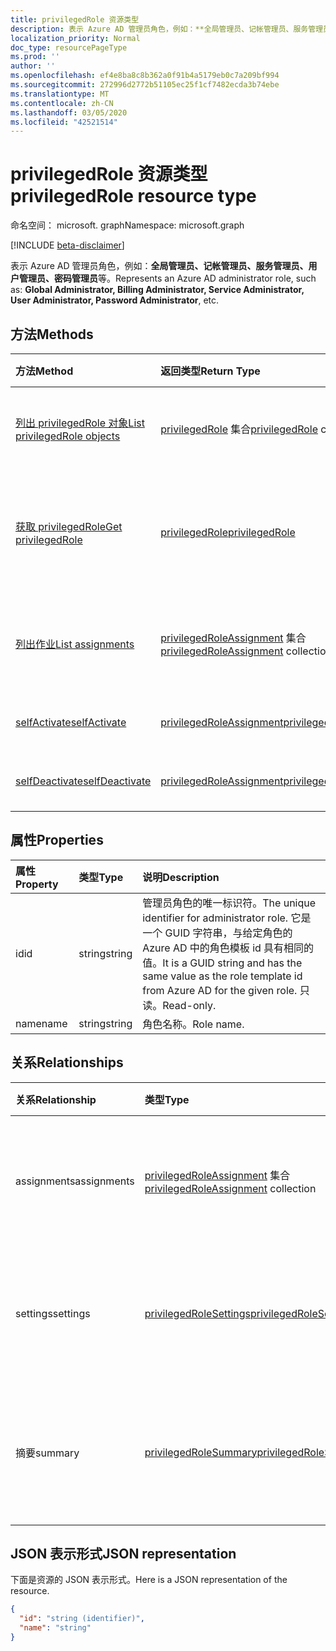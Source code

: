```yaml
---
title: privilegedRole 资源类型
description: 表示 Azure AD 管理员角色，例如：**全局管理员、记帐管理员、服务管理员、用户管理员、密码管理员**等。
localization_priority: Normal
doc_type: resourcePageType
ms.prod: ''
author: ''
ms.openlocfilehash: ef4e8ba8c8b362a0f91b4a5179eb0c7a209bf994
ms.sourcegitcommit: 272996d2772b51105ec25f1cf7482ecda3b74ebe
ms.translationtype: MT
ms.contentlocale: zh-CN
ms.lasthandoff: 03/05/2020
ms.locfileid: "42521514"
---
```

# <a name="privilegedrole-resource-type"></a><span data-ttu-id="aa0d5-103">privilegedRole 资源类型</span><span class="sxs-lookup"><span data-stu-id="aa0d5-103">privilegedRole resource type</span></span>

<span data-ttu-id="aa0d5-104">命名空间： microsoft. graph</span><span class="sxs-lookup"><span data-stu-id="aa0d5-104">Namespace: microsoft.graph</span></span>

[!INCLUDE [beta-disclaimer](../../includes/beta-disclaimer.md)]

<span data-ttu-id="aa0d5-105">表示 Azure AD 管理员角色，例如：**全局管理员、记帐管理员、服务管理员、用户管理员、密码管理员**等。</span><span class="sxs-lookup"><span data-stu-id="aa0d5-105">Represents an Azure AD administrator role, such as: **Global Administrator, Billing Administrator, Service Administrator, User Administrator, Password Administrator**, etc.</span></span>


## <a name="methods"></a><span data-ttu-id="aa0d5-106">方法</span><span class="sxs-lookup"><span data-stu-id="aa0d5-106">Methods</span></span>

| <span data-ttu-id="aa0d5-107">方法</span><span class="sxs-lookup"><span data-stu-id="aa0d5-107">Method</span></span>           | <span data-ttu-id="aa0d5-108">返回类型</span><span class="sxs-lookup"><span data-stu-id="aa0d5-108">Return Type</span></span>    |<span data-ttu-id="aa0d5-109">说明</span><span class="sxs-lookup"><span data-stu-id="aa0d5-109">Description</span></span>|
|:---------------|:--------|:----------|
|[<span data-ttu-id="aa0d5-110">列出 privilegedRole 对象</span><span class="sxs-lookup"><span data-stu-id="aa0d5-110">List privilegedRole objects</span></span>](../api/privilegedrole-list.md) | <span data-ttu-id="aa0d5-111">[privilegedRole](privilegedrole.md) 集合</span><span class="sxs-lookup"><span data-stu-id="aa0d5-111">[privilegedRole](privilegedrole.md) collection</span></span>|<span data-ttu-id="aa0d5-112">获取 privilegedRole 的集合。</span><span class="sxs-lookup"><span data-stu-id="aa0d5-112">Get the collection of privilegedRole.</span></span>|
|[<span data-ttu-id="aa0d5-113">获取 privilegedRole</span><span class="sxs-lookup"><span data-stu-id="aa0d5-113">Get privilegedRole</span></span>](../api/privilegedrole-get.md) | [<span data-ttu-id="aa0d5-114">privilegedRole</span><span class="sxs-lookup"><span data-stu-id="aa0d5-114">privilegedRole</span></span>](privilegedrole.md) |<span data-ttu-id="aa0d5-115">读取 privilegedRole 对象的属性和关系。</span><span class="sxs-lookup"><span data-stu-id="aa0d5-115">Read properties and relationships of privilegedRole object.</span></span>|
|[<span data-ttu-id="aa0d5-116">列出作业</span><span class="sxs-lookup"><span data-stu-id="aa0d5-116">List assignments</span></span>](../api/privilegedrole-list-assignments.md) |<span data-ttu-id="aa0d5-117">[privilegedRoleAssignment](privilegedroleassignment.md) 集合</span><span class="sxs-lookup"><span data-stu-id="aa0d5-117">[privilegedRoleAssignment](privilegedroleassignment.md) collection</span></span>| <span data-ttu-id="aa0d5-118">获取此角色的工作分配对象集合。</span><span class="sxs-lookup"><span data-stu-id="aa0d5-118">Get a assignment object collection for this role.</span></span>|
|[<span data-ttu-id="aa0d5-119">selfActivate</span><span class="sxs-lookup"><span data-stu-id="aa0d5-119">selfActivate</span></span>](../api/privilegedrole-selfactivate.md)|[<span data-ttu-id="aa0d5-120">privilegedRoleAssignment</span><span class="sxs-lookup"><span data-stu-id="aa0d5-120">privilegedRoleAssignment</span></span>](privilegedroleassignment.md)|<span data-ttu-id="aa0d5-121">激活分配的角色。</span><span class="sxs-lookup"><span data-stu-id="aa0d5-121">Activate the assigned role.</span></span>|
|[<span data-ttu-id="aa0d5-122">selfDeactivate</span><span class="sxs-lookup"><span data-stu-id="aa0d5-122">selfDeactivate</span></span>](../api/privilegedrole-selfdeactivate.md)|[<span data-ttu-id="aa0d5-123">privilegedRoleAssignment</span><span class="sxs-lookup"><span data-stu-id="aa0d5-123">privilegedRoleAssignment</span></span>](privilegedroleassignment.md)|<span data-ttu-id="aa0d5-124">停用分配的角色。</span><span class="sxs-lookup"><span data-stu-id="aa0d5-124">Deactivate the assigned role.</span></span>|

## <a name="properties"></a><span data-ttu-id="aa0d5-125">属性</span><span class="sxs-lookup"><span data-stu-id="aa0d5-125">Properties</span></span>
| <span data-ttu-id="aa0d5-126">属性</span><span class="sxs-lookup"><span data-stu-id="aa0d5-126">Property</span></span>     | <span data-ttu-id="aa0d5-127">类型</span><span class="sxs-lookup"><span data-stu-id="aa0d5-127">Type</span></span>   |<span data-ttu-id="aa0d5-128">说明</span><span class="sxs-lookup"><span data-stu-id="aa0d5-128">Description</span></span>|
|:---------------|:--------|:----------|
|<span data-ttu-id="aa0d5-129">id</span><span class="sxs-lookup"><span data-stu-id="aa0d5-129">id</span></span>|<span data-ttu-id="aa0d5-130">string</span><span class="sxs-lookup"><span data-stu-id="aa0d5-130">string</span></span>|<span data-ttu-id="aa0d5-131">管理员角色的唯一标识符。</span><span class="sxs-lookup"><span data-stu-id="aa0d5-131">The unique identifier for administrator role.</span></span> <span data-ttu-id="aa0d5-132">它是一个 GUID 字符串，与给定角色的 Azure AD 中的角色模板 id 具有相同的值。</span><span class="sxs-lookup"><span data-stu-id="aa0d5-132">It is a GUID string and has the same value as the role template id from Azure AD for the given role.</span></span> <span data-ttu-id="aa0d5-133">只读。</span><span class="sxs-lookup"><span data-stu-id="aa0d5-133">Read-only.</span></span>|
|<span data-ttu-id="aa0d5-134">name</span><span class="sxs-lookup"><span data-stu-id="aa0d5-134">name</span></span>|<span data-ttu-id="aa0d5-135">string</span><span class="sxs-lookup"><span data-stu-id="aa0d5-135">string</span></span>|<span data-ttu-id="aa0d5-136">角色名称。</span><span class="sxs-lookup"><span data-stu-id="aa0d5-136">Role name.</span></span>|

## <a name="relationships"></a><span data-ttu-id="aa0d5-137">关系</span><span class="sxs-lookup"><span data-stu-id="aa0d5-137">Relationships</span></span>
| <span data-ttu-id="aa0d5-138">关系</span><span class="sxs-lookup"><span data-stu-id="aa0d5-138">Relationship</span></span> | <span data-ttu-id="aa0d5-139">类型</span><span class="sxs-lookup"><span data-stu-id="aa0d5-139">Type</span></span>   |<span data-ttu-id="aa0d5-140">说明</span><span class="sxs-lookup"><span data-stu-id="aa0d5-140">Description</span></span>|
|:---------------|:--------|:----------|
|<span data-ttu-id="aa0d5-141">assignments</span><span class="sxs-lookup"><span data-stu-id="aa0d5-141">assignments</span></span>|<span data-ttu-id="aa0d5-142">[privilegedRoleAssignment](privilegedroleassignment.md) 集合</span><span class="sxs-lookup"><span data-stu-id="aa0d5-142">[privilegedRoleAssignment](privilegedroleassignment.md) collection</span></span>| <span data-ttu-id="aa0d5-143">此角色的分配。</span><span class="sxs-lookup"><span data-stu-id="aa0d5-143">The assignments for this role.</span></span> <span data-ttu-id="aa0d5-144">此为只读属性。</span><span class="sxs-lookup"><span data-stu-id="aa0d5-144">Read-only.</span></span> <span data-ttu-id="aa0d5-145">可为 NULL。</span><span class="sxs-lookup"><span data-stu-id="aa0d5-145">Nullable.</span></span>|
|<span data-ttu-id="aa0d5-146">settings</span><span class="sxs-lookup"><span data-stu-id="aa0d5-146">settings</span></span>|[<span data-ttu-id="aa0d5-147">privilegedRoleSettings</span><span class="sxs-lookup"><span data-stu-id="aa0d5-147">privilegedRoleSettings</span></span>](privilegedrolesettings.md)| <span data-ttu-id="aa0d5-148">此角色的设置。</span><span class="sxs-lookup"><span data-stu-id="aa0d5-148">The settings for this role.</span></span> <span data-ttu-id="aa0d5-149">此为只读属性。</span><span class="sxs-lookup"><span data-stu-id="aa0d5-149">Read-only.</span></span> <span data-ttu-id="aa0d5-150">可为 NULL。</span><span class="sxs-lookup"><span data-stu-id="aa0d5-150">Nullable.</span></span>|
|<span data-ttu-id="aa0d5-151">摘要</span><span class="sxs-lookup"><span data-stu-id="aa0d5-151">summary</span></span>|[<span data-ttu-id="aa0d5-152">privilegedRoleSummary</span><span class="sxs-lookup"><span data-stu-id="aa0d5-152">privilegedRoleSummary</span></span>](privilegedrolesummary.md)| <span data-ttu-id="aa0d5-153">此角色的摘要信息。</span><span class="sxs-lookup"><span data-stu-id="aa0d5-153">The summary information for this role.</span></span> <span data-ttu-id="aa0d5-154">此为只读属性。</span><span class="sxs-lookup"><span data-stu-id="aa0d5-154">Read-only.</span></span> <span data-ttu-id="aa0d5-155">可为 Null。</span><span class="sxs-lookup"><span data-stu-id="aa0d5-155">Nullable.</span></span>|

## <a name="json-representation"></a><span data-ttu-id="aa0d5-156">JSON 表示形式</span><span class="sxs-lookup"><span data-stu-id="aa0d5-156">JSON representation</span></span>

<span data-ttu-id="aa0d5-157">下面是资源的 JSON 表示形式。</span><span class="sxs-lookup"><span data-stu-id="aa0d5-157">Here is a JSON representation of the resource.</span></span>

<!-- {
  "blockType": "resource",
  "optionalProperties": [

  ],
  "keyProperty": "id",
  "baseType":"microsoft.graph.entity",
  "@odata.type": "microsoft.graph.privilegedRole"
}-->

```json
{
  "id": "string (identifier)",
  "name": "string"
}

```

<!-- uuid: 8fcb5dbc-d5aa-4681-8e31-b001d5168d79
2015-10-25 14:57:30 UTC -->
<!--
{
  "type": "#page.annotation",
  "description": "privilegedRole resource",
  "keywords": "",
  "section": "documentation",
  "tocPath": "",
  "suppressions": []
}
-->
